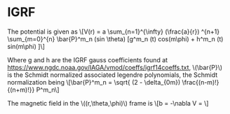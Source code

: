 # IGRF
The potential is given as
\\[V(r) = a \sum_{n=1}^{\infty} (\frac{a}{r}) ^{n+1} \sum_{m=0}^{n} \bar{P}^m_n (sin \theta) [g^m_n (t) cos(m\phi) + h^m_n (t) sin(m\phi) ]\\]

Where g and h are the IGRF gauss coefficients found at https://www.ngdc.noaa.gov/IAGA/vmod/coeffs/igrf14coeffs.txt, \\(\bar{P}\\) is the Schmidt normalized associated legendre polynomials, the Schmidt normalization being 
\\[\bar{P}^m_n = \sqrt{ (2 - \delta_{0m}) \frac{(n-m)!}{(n+m)!}} P^m_n\\]

The magnetic field in the \\((r,\theta,\phi)\\) frame is 
\\[b = -\nabla V = \\]

